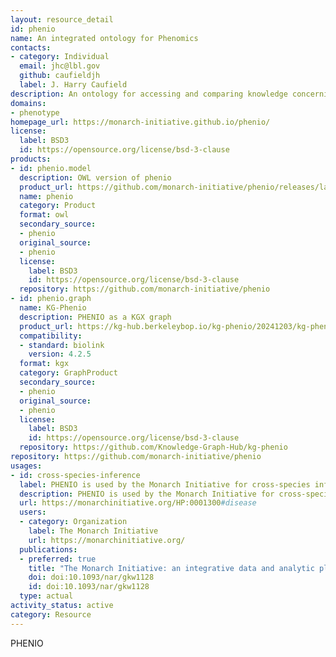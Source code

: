 ```yaml
---
layout: resource_detail
id: phenio
name: An integrated ontology for Phenomics
contacts:
- category: Individual
  email: jhc@lbl.gov
  github: caufieldjh
  label: J. Harry Caufield
description: An ontology for accessing and comparing knowledge concerning phenotypes across species and genetic backgrounds.
domains:
- phenotype
homepage_url: https://monarch-initiative.github.io/phenio/
license:
  label: BSD3
  id: https://opensource.org/license/bsd-3-clause
products:
- id: phenio.model
  description: OWL version of phenio
  product_url: https://github.com/monarch-initiative/phenio/releases/latest/download/phenio.owl
  name: phenio
  category: Product
  format: owl
  secondary_source:
  - phenio
  original_source:
  - phenio
  license:
    label: BSD3
    id: https://opensource.org/license/bsd-3-clause
  repository: https://github.com/monarch-initiative/phenio
- id: phenio.graph
  name: KG-Phenio
  description: PHENIO as a KGX graph
  product_url: https://kg-hub.berkeleybop.io/kg-phenio/20241203/kg-phenio.tar.gz
  compatibility:
  - standard: biolink
    version: 4.2.5
  format: kgx
  category: GraphProduct
  secondary_source:
  - phenio
  original_source:
  - phenio
  license:
    label: BSD3
    id: https://opensource.org/license/bsd-3-clause
  repository: https://github.com/Knowledge-Graph-Hub/kg-phenio
repository: https://github.com/monarch-initiative/phenio
usages:
- id: cross-species-inference
  label: PHENIO is used by the Monarch Initiative for cross-species inference
  description: PHENIO is used by the Monarch Initiative for cross-species inference. As an example, the disease of Parkinsonism may compared on the basis of its phenotype in humans vs. mouse genes and genotypes known to impact these phenotypes.
  url: https://monarchinitiative.org/HP:0001300#disease
  users:
  - category: Organization
    label: The Monarch Initiative
    url: https://monarchinitiative.org/
  publications:
  - preferred: true
    title: "The Monarch Initiative: an integrative data and analytic platform connecting phenotypes to genotypes across species"
    doi: doi:10.1093/nar/gkw1128
    id: doi:10.1093/nar/gkw1128
  type: actual
activity_status: active
category: Resource
---
```


PHENIO
